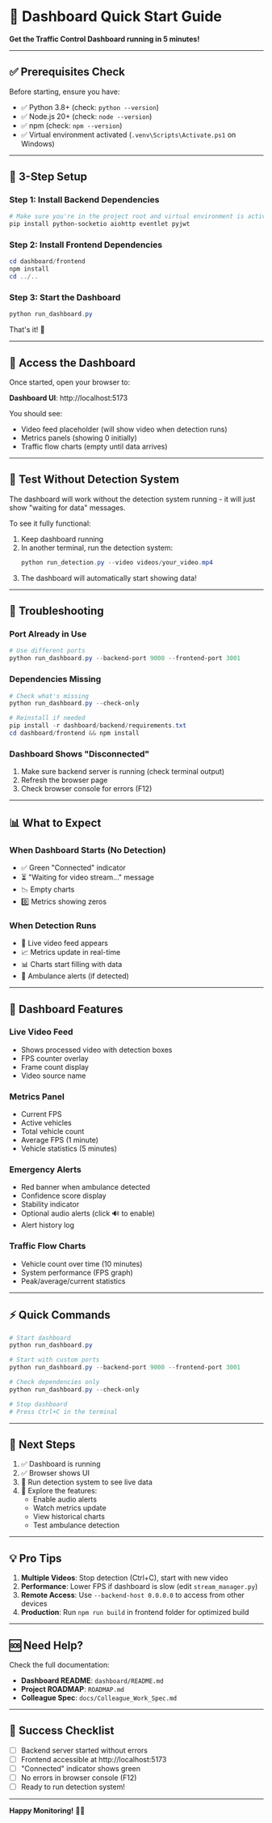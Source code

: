 # 🚀 Dashboard Quick Start Guide

**Get the Traffic Control Dashboard running in 5 minutes!**

---

## ✅ Prerequisites Check

Before starting, ensure you have:

- ✅ Python 3.8+ (check: `python --version`)
- ✅ Node.js 20+ (check: `node --version`)
- ✅ npm (check: `npm --version`)
- ✅ Virtual environment activated (`.venv\Scripts\Activate.ps1` on Windows)

---

## 🎯 3-Step Setup

### Step 1: Install Backend Dependencies

```powershell
# Make sure you're in the project root and virtual environment is activated
pip install python-socketio aiohttp eventlet pyjwt
```

### Step 2: Install Frontend Dependencies

```powershell
cd dashboard/frontend
npm install
cd ../..
```

### Step 3: Start the Dashboard

```powershell
python run_dashboard.py
```

That's it! 🎉

---

## 📱 Access the Dashboard

Once started, open your browser to:

**Dashboard UI**: http://localhost:5173

You should see:

- Video feed placeholder (will show video when detection runs)
- Metrics panels (showing 0 initially)
- Traffic flow charts (empty until data arrives)

---

## 🧪 Test Without Detection System

The dashboard will work without the detection system running - it will just show "waiting for data" messages.

To see it fully functional:

1. Keep dashboard running
2. In another terminal, run the detection system:
   ```powershell
   python run_detection.py --video videos/your_video.mp4
   ```
3. The dashboard will automatically start showing data!

---

## 🔧 Troubleshooting

### Port Already in Use

```powershell
# Use different ports
python run_dashboard.py --backend-port 9000 --frontend-port 3001
```

### Dependencies Missing

```powershell
# Check what's missing
python run_dashboard.py --check-only

# Reinstall if needed
pip install -r dashboard/backend/requirements.txt
cd dashboard/frontend && npm install
```

### Dashboard Shows "Disconnected"

1. Make sure backend server is running (check terminal output)
2. Refresh the browser page
3. Check browser console for errors (F12)

---

## 📊 What to Expect

### When Dashboard Starts (No Detection)

- ✅ Green "Connected" indicator
- ⏳ "Waiting for video stream..." message
- 📉 Empty charts
- 0️⃣ Metrics showing zeros

### When Detection Runs

- 🎥 Live video feed appears
- 📈 Metrics update in real-time
- 📊 Charts start filling with data
- 🚨 Ambulance alerts (if detected)

---

## 🎨 Dashboard Features

### Live Video Feed

- Shows processed video with detection boxes
- FPS counter overlay
- Frame count display
- Video source name

### Metrics Panel

- Current FPS
- Active vehicles
- Total vehicle count
- Average FPS (1 minute)
- Vehicle statistics (5 minutes)

### Emergency Alerts

- Red banner when ambulance detected
- Confidence score display
- Stability indicator
- Optional audio alerts (click 🔊 to enable)
- Alert history log

### Traffic Flow Charts

- Vehicle count over time (10 minutes)
- System performance (FPS graph)
- Peak/average/current statistics

---

## ⚡ Quick Commands

```powershell
# Start dashboard
python run_dashboard.py

# Start with custom ports
python run_dashboard.py --backend-port 9000 --frontend-port 3001

# Check dependencies only
python run_dashboard.py --check-only

# Stop dashboard
# Press Ctrl+C in the terminal
```

---

## 📝 Next Steps

1. ✅ Dashboard is running
2. ✅ Browser shows UI
3. 🔄 Run detection system to see live data
4. 🎯 Explore the features:
   - Enable audio alerts
   - Watch metrics update
   - View historical charts
   - Test ambulance detection

---

## 💡 Pro Tips

1. **Multiple Videos**: Stop detection (Ctrl+C), start with new video
2. **Performance**: Lower FPS if dashboard is slow (edit `stream_manager.py`)
3. **Remote Access**: Use `--backend-host 0.0.0.0` to access from other devices
4. **Production**: Run `npm run build` in frontend folder for optimized build

---

## 🆘 Need Help?

Check the full documentation:

- **Dashboard README**: `dashboard/README.md`
- **Project ROADMAP**: `ROADMAP.md`
- **Colleague Spec**: `docs/Colleague_Work_Spec.md`

---

## 🎉 Success Checklist

- [ ] Backend server started without errors
- [ ] Frontend accessible at http://localhost:5173
- [ ] "Connected" indicator shows green
- [ ] No errors in browser console (F12)
- [ ] Ready to run detection system!

---

**Happy Monitoring!** 🚦✨
